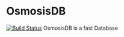 # OsmosisDB
[![Build Status](https://music.webnils.de/api/badges/nilspolek/OsmosisDB/status.svg)](https://music.webnils.de/nilspolek/OsmosisDB)
OsmosisDB is a fast Database
